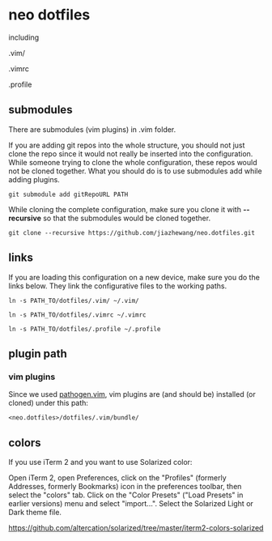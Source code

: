 # neo dotfiles

including

.vim/

.vimrc

.profile

## submodules

There are submodules (vim plugins) in .vim folder.

If you are adding git repos into the whole structure, you should not just clone the repo since it would not really be inserted into the configuration. While someone trying to clone the whole configuration, these repos would not be cloned together. What you should do is to use submodules add while adding plugins.

```shell
git submodule add gitRepoURL PATH
```

While cloning the complete configuration, make sure you clone it with **--recursive** so that the submodules would be cloned together.

```shell
git clone --recursive https://github.com/jiazhewang/neo.dotfiles.git
```

## links

If you are loading this configuration on a new device, make sure you do the links below. They link the configurative files to the working paths.

```shell
ln -s PATH_TO/dotfiles/.vim/ ~/.vim/
```

```shell
ln -s PATH_TO/dotfiles/.vimrc ~/.vimrc
```

```shell
ln -s PATH_TO/dotfiles/.profile ~/.profile
```



## plugin path


### vim plugins

Since we used [pathogen.vim](https://github.com/tpope/vim-pathogen), vim plugins are (and should be) installed (or cloned) under this path:

```shell
<neo.dotfiles>/dotfiles/.vim/bundle/
```

## colors 

If you use iTerm 2 and you want to use Solarized color:

Open iTerm 2, open Preferences, click on the "Profiles" (formerly Addresses, formerly Bookmarks) icon in the preferences toolbar, then select the "colors" tab. Click on the "Color Presets" ("Load Presets" in earlier versions) menu and select "import...". Select the Solarized Light or Dark theme file.

https://github.com/altercation/solarized/tree/master/iterm2-colors-solarized
